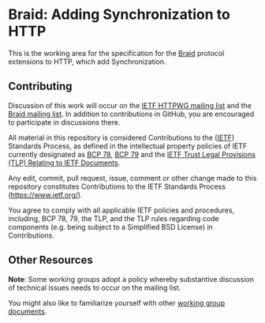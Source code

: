 # Braid: Adding Synchronization to HTTP

This is the working area for the specification for the
[Braid](https://braid.news) protocol extensions to HTTP, which add
Synchronization.

## Contributing

Discussion of this work will occur on the
[IETF HTTPWG mailing list](https://lists.w3.org/Archives/Public/ietf-http-wg/)
and the [Braid mailing list](https://groups.google.com/forum/#!forum/braid-http).
In addition to contributions in GitHub, you are encouraged to participate in
discussions there.

All material in this repository is considered Contributions to the
([IETF](https://www.ietf.org/)) Standards Process, as defined in the
intellectual property policies of IETF currently designated as
[BCP 78](https://www.rfc-editor.org/info/bcp78),
[BCP 79](https://www.rfc-editor.org/info/bcp79) and the
[IETF Trust Legal Provisions (TLP) Relating to IETF Documents](http://trustee.ietf.org/trust-legal-provisions.html).

Any edit, commit, pull request, issue, comment or other change made to this
repository constitutes Contributions to the IETF Standards Process
(https://www.ietf.org/).

You agree to comply with all applicable IETF policies and procedures, including,
BCP 78, 79, the TLP, and the TLP rules regarding code components (e.g. being
subject to a Simplified BSD License) in Contributions.


## Other Resources

**Note**: Some working groups adopt a policy whereby substantive discussion of
technical issues needs to occur on the mailing list.

You might also like to familiarize yourself with other
[working group documents](https://github.com/httpwg/http-extensions/blob/master/CONTRIBUTING.md).